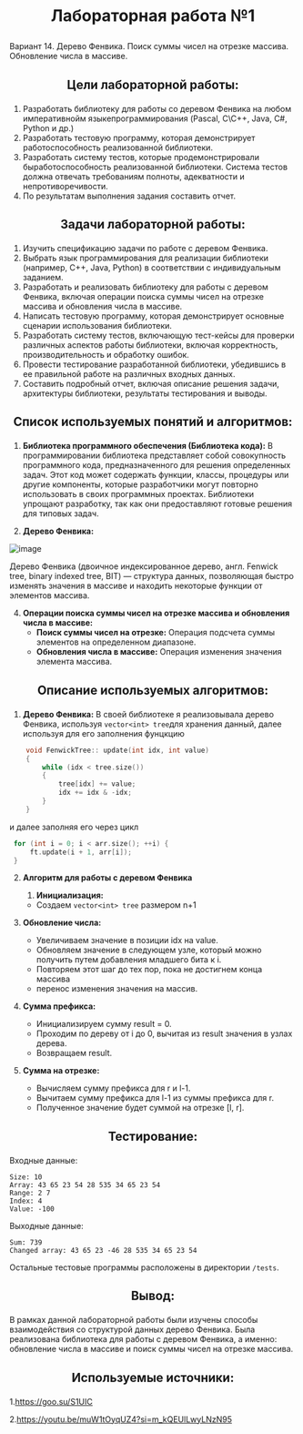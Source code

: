 # <p align="center">Лабораторная работа №1</p>

Вариант 14. Дерево Фенвика. Поиск суммы чисел на отрезке массива. Обновление числа в массиве.

## <p align="center">Цели лабораторной работы:</p>
1. Разработать библиотеку для работы со деревом Фенвика на любом императивнойм языкепрограммирования (Pascal, C\C++, Java, C#, Python и др.)
2. Разработать тестовую программу, которая демонстрирует работоспособность реализованной библиотеки.
3. Разработать систему тестов, которые продемонстрировали быработоспособность реализованной библиотеки. Система тестов должна отвечать требованиям полноты, адекватности и непротиворечивости.
4. По результатам выполнения задания составить отчет.

## <p align="center">Задачи лабораторной работы:</p>
1. Изучить спецификацию задачи по работе с деревом Фенвика.
2. Выбрать язык программирования для реализации библиотеки (например, C++, Java, Python) в соответствии с индивидуальным заданием.
3. Разработать и реализовать библиотеку для работы с деревом Фенвика, включая операции поиска суммы чисел на отрезке массива и обновления числа в массиве.
4. Написать тестовую программу, которая демонстрирует основные сценарии использования библиотеки.
5. Разработать систему тестов, включающую тест-кейсы для проверки различных аспектов работы библиотеки, включая корректность, производительность и обработку ошибок.
6. Провести тестирование разработанной библиотеки, убедившись в ее правильной работе на различных входных данных.
7. Составить подробный отчет, включая описание решения задачи, архитектуры библиотеки, результаты тестирования и выводы.

## <p align="center">Список используемых понятий и алгоритмов:</p>
1. **Библиотека программного обеспечения (Библиотека кода):**
В программировании библиотека представляет собой совокупность программного кода, предназначенного для решения определенных задач. Этот код может содержать функции, классы, процедуры или другие компоненты, которые разработчики могут повторно использовать в своих программных проектах. Библиотеки упрощают разработку, так как они предоставляют готовые решения для типовых задач.

2. **Дерево Фенвика:**

![image](https://github.com/iis-32170x/RPIIS/assets/147264756/03817e62-7018-4999-a7fe-a42034753ff7)

  Дерево Фенвика (двоичное индексированное дерево, англ. Fenwick tree, binary indexed tree, BIT) — структура данных, позволяющая быстро изменять значения в массиве и находить некоторые функции от элементов массива.

4. **Операции поиска суммы чисел на отрезке массива и обновления числа в массиве:**
   - **Поиск суммы чисел на отрезке:** Операция подсчета суммы элементов на определенном диапазоне.
   - **Обновления числа в массиве:** Операция изменения значения элемента массива.

## <p align="center">Описание используемых алгоритмов:</p>
1. **Дерево Фенвика:**
   В своей библиотеке я реализовывала дерево Фенвика, используя `vector<int> tree`для хранения данный, далее используя для его заполнения фунцкцию
```cpp
    void FenwickTree:: update(int idx, int value)         
    {
        while (idx < tree.size())
        {
            tree[idx] += value;
            idx += idx & -idx;
        }
    }
```
   и далее заполняя его через цикл
```cpp
 for (int i = 0; i < arr.size(); ++i) {      
     ft.update(i + 1, arr[i]);
 }
```
2. **Алгоритм для работы с деревом Фенвика**
   
   1. **Инициализация:**
     - Создаем `vector<int> tree` размером n+1
        
  2. **Обновление числа:**
     - Увеличиваем значение в позиции idx на value.
     - Обновляем значение в следующем узле, который можно получить путем добавления младшего бита к i.
     - Повторяем этот шаг до тех пор, пока не достигнем конца массива
     - перенос изменения значения на массив.

  3. **Сумма префикса:**
     - Инициализируем сумму result = 0.
     - Проходим по дереву от i до 0, вычитая из result значения в узлах дерева.
     - Возвращаем result.

  4. **Сумма на отрезке:**
     - Вычисляем сумму префикса для r и l-1.
     - Вычитаем сумму префикса для l-1 из суммы префикса для r.
     - Полученное значение будет суммой на отрезке [l, r].

## <p align="center">Тестирование:</p>
Входные данные:
```
Size: 10
Array: 43 65 23 54 28 535 34 65 23 54
Range: 2 7
Index: 4
Value: -100
```
Выходные данные:
```
Sum: 739
Changed array: 43 65 23 -46 28 535 34 65 23 54
```
Остальные тестовые программы расположены в директории `/tests`.

## <p align="center">Вывод:</p>
В рамках данной лабораторной работы были изучены способы взаимодействия со структурой данных дерево Фенвика. Была реализована библиотека для работы с деревом Фенвика, а именно: обновление числа в массиве и поиск суммы чисел на отрезке массива.

## <p align="center">Используемые источники:</p>
1.https://goo.su/S1UIC

2.https://youtu.be/muW1tOyqUZ4?si=m_kQEUlLwyLNzN95
